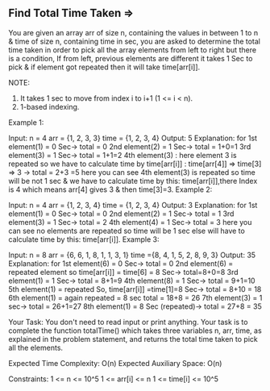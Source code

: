 Find Total Time Taken  =>
--------------------- 



You are given an array arr of size n, containing the values in between 1 to n & time of size n, containing time in sec, you are asked to determine the total time taken in order to pick all the array elements from left to right but there is a condition, If from left, previous elements are different it takes 1 Sec to pick & if element got repeated then it will take time[arr[i]].

NOTE:
1. It takes 1 sec to move from index i to i+1 (1 <= i < n).
2. 1-based indexing.

Example 1:

Input:
n = 4
arr = {1, 2, 3, 3}
time = {1, 2, 3, 4}
Output:
5
Explanation:
for 1st element(1) = 0 Sec-> total = 0
    2nd element(2) = 1 Sec-> total = 1+0=1
    3rd element(3) = 1 Sec-> total = 1+1=2
    4th element(3) : here element 3 is repeated
    so we have to calculate time by time[arr[i]]
    : time[arr[4]] => time[3] => 3 -> total = 2+3 =5
here you can see 4th element(3) is repeated
so time will be not 1 sec & we have to
calculate time by this: time[arr[i]],there
Index is 4 which means arr[4] gives 3 & then
time[3]=3.
Example 2:

Input:
n = 4
arr = {1, 2, 3, 4}
time = {1, 2, 3, 4}
Output:
3
Explanation:
for 1st element(1) = 0 Sec-> total = 0
    2nd element(2) = 1 Sec-> total = 1
    3rd element(3) = 1 Sec-> total = 2
    4th element(4) = 1 Sec-> total = 3
here you can see no elements are repeated
so time will be 1 sec else will have to 
calculate time by this: time[arr[i]].
Example 3:

Input:
n = 8
arr = {6, 6, 1, 8, 1, 1, 3, 1}
time ={8, 4, 1, 5, 2, 8, 9, 3}
Output:
35
Explanation:
for 1st element(6) = 0 Sec-> total = 0
    2nd element(6) = repeated element so
    time[arr[i]] = time[6] = 8 Sec-> total=8+0=8
    3rd element(1) = 1 Sec-> total = 8+1=9
    4th element(8) = 1 Sec-> total = 9+1=10
    5th element(1) = repeated 
    So, time[arr[i]] =time[1]=8 Sec-> total = 8+10 = 18
    6th element(1) = again repeated = 8 sec
    total = 18+8 = 26
    7th element(3) = 1 sec-> total = 26+1=27
    8th element(1) = 8 Sec (repeated)->
    total = 27+8 = 35
 

Your Task:
You don't need to read input or print anything. Your task is to complete the function totalTime() which takes three variables n, arr, time, as explained in the problem statement, and returns the total time taken to pick all the elements.

Expected Time Complexity: O(n)
Expected Auxiliary Space: O(n)

Constraints:
1 <= n <= 10^5
1 <= arr[i] <= n
1 <= time[i] <= 10^5
